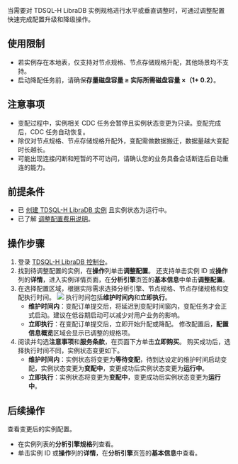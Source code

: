 当需要对 TDSQL-H LibraDB 实例规格进行水平或垂直调整时，可通过调整配置快速完成配置升级和降级操作。

## 使用限制
- 若实例存在本地表，仅支持对节点规格、节点存储规格升配，其他场景均不支持。
- 启动降配任务前，请确保**存量磁盘容量 ≥ 实际所需磁盘容量 ×（1+ 0.2）**。

## 注意事项
- 变配过程中，实例相关 CDC 任务会暂停且实例状态变更为只读。变配完成后，CDC 任务自动恢复。
- 除仅对节点规格、节点存储规格升配外，变配需做数据搬迁，数据量越大变配时长越长。
- 可能出现连接闪断和短暂的不可访问，请确认您的业务具备会话断连后自动重连的能力。

## 前提条件
- 已 [创建 TDSQL-H LibraDB 实例](https://cloud.tencent.com/document/product/1488/63546) 且实例状态为运行中。
- 已了解 [调整配置费用说明](https://cloud.tencent.com/document/product/1488/74338)。

## 操作步骤
1. 登录 [TDSQL-H LibraDB 控制台](https://console.cloud.tencent.com/libradb/instance)。
2. 找到待调整配置的实例，在**操作**列单击**调整配置**。
还支持单击实例 ID 或**操作**列的**详情**，进入实例详情页面，在**分析引擎**页签的**基本信息**中单击**调整配置**。
3. 在选择配置区域，根据实际需求选择分析引擎、节点规格、节点存储规格和变配执行时间。
![](https://qcloudimg.tencent-cloud.cn/raw/70b656a37f577649164c419dad2cafbf.png)
执行时间包括**维护时间内**和**立即执行**。
   - **维护时间内**：变配订单提交后，将延迟到变配时间窗内，变配任务才会正式启动。建议在低谷期启动可以减少对用户业务的影响。
   - **立即执行**：在变配订单提交后，立即开始升配或降配。
   修改配置后，**配置信息概览**区域会显示已调整的规格项。
4. 阅读并勾选**注意事项**和**服务条款**，在页面下方单击**立即购买**。
购买成功后，选择执行时间不同，实例状态变更如下。 
   - **维护时间内**：实例状态将变更为**等待变配**，待到达设定的维护时间启动变配，实例状态变更为**变配中**，变更成功后实例状态变更为**运行中**。
   - **立即执行**：实例状态将变更为**变配中**，变更成功后实例状态变更为**运行中**。

## 后续操作
查看变更后的实例配置。
- 在实例列表的**分析引擎规格**列查看。
- 单击实例 ID 或**操作**列的**详情**，在**分析引擎**页签的**基本信息**中查看。
